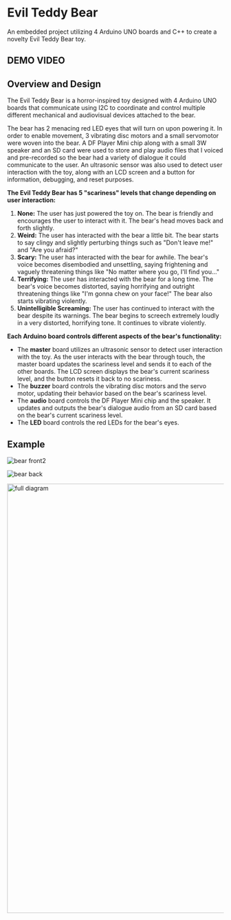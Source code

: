 # Evil Teddy Bear
An embedded project utilizing 4 Arduino UNO boards and C++ to create a novelty Evil Teddy Bear toy.

## DEMO VIDEO


## Overview and Design
The Evil Teddy Bear is a horror-inspired toy designed with 4 Arduino UNO boards that communicate using I2C to coordinate and control multiple different mechanical and audiovisual devices attached to the bear.

The bear has 2 menacing red LED eyes that will turn on upon powering it. In order to enable movement, 3 vibrating disc motors and a small servomotor were woven into the bear. A DF Player Mini chip along with a
small 3W speaker and an SD card were used to store and play audio files that I voiced and pre-recorded so the bear had a variety of dialogue it could communicate to the user. An ultrasonic sensor was also used to detect
user interaction with the toy, along with an LCD screen and a button for information, debugging, and reset purposes.

**The Evil Teddy Bear has 5 "scariness" levels that change depending on user interaction:**

1. **None:** The user has just powered the toy on. The bear is friendly and encourages the user to interact with it. The bear's head moves back and forth slightly.
2. **Weird:** The user has interacted with the bear a little bit. The bear starts to say clingy and slightly perturbing things such as "Don't leave me!" and "Are you afraid?"
3. **Scary:** The user has interacted with the bear for awhile. The bear's voice becomes disembodied and unsettling, saying frightening and vaguely threatening things like "No matter where you go, I'll find you..."
4. **Terrifying:** The user has interacted with the bear for a long time. The bear's voice becomes distorted, saying horrifying and outright threatening things like "I'm gonna chew on your face!" The bear also starts vibrating violently.
5. **Unintelligible Screaming:** The user has continued to interact with the bear despite its warnings. The bear begins to screech extremely loudly in a very distorted, horrifying tone. It continues to vibrate violently.

**Each Arduino board controls different aspects of the bear's functionality:**
* The **master** board utilizes an ultrasonic sensor to detect user interaction with the toy. As the user interacts with the bear through touch, the master board updates the scariness level and sends it to each of the other boards. The LCD screen displays the bear's current scariness level, and the button resets it back to no scariness.
* The **buzzer** board controls the vibrating disc motors and the servo motor, updating their behavior based on the bear's scariness level.
* The **audio** board controls the DF Player Mini chip and the speaker. It updates and outputs the bear's dialogue audio from an SD card based on the bear's current scariness level.
* The **LED** board controls the red LEDs for the bear's eyes.

## Example
![bear front2](https://github.com/user-attachments/assets/d7f8ddcb-54a8-48e6-be55-e657d51e0a9f)

![bear back](https://github.com/user-attachments/assets/e4eccea3-2623-4058-95b8-f751536db85c)

<img width="1000" height="1000" alt="full diagram" src="https://github.com/user-attachments/assets/80bfe085-79f8-497e-97b1-5ddbc4b5c557" />
